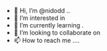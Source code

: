 - 👋 Hi, I’m @nidodd ..
- 👀 I’m interested in 
- 🌱 I’m currently learning .
- 💞️ I’m looking to collaborate on 
- 📫 How to reach me ....

<!---
nidodd/nidodd is a ✨ special ✨ repository because its `README.md` (this file) appears on your GitHub profile.
You can click the Preview link to take a look at your changes.
--->
